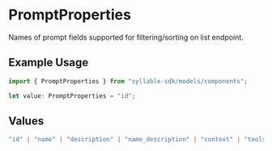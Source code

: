 # PromptProperties

Names of prompt fields supported for filtering/sorting on list endpoint.

## Example Usage

```typescript
import { PromptProperties } from "syllable-sdk/models/components";

let value: PromptProperties = "id";
```

## Values

```typescript
"id" | "name" | "description" | "name_description" | "context" | "tools" | "llm_config" | "last_updated" | "last_updated_by" | "agent_count"
```